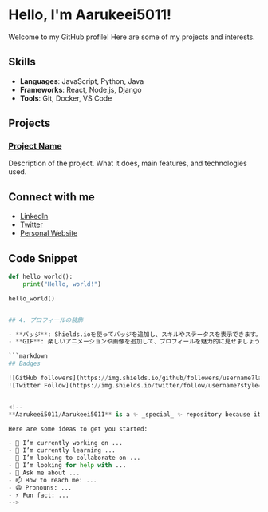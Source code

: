 # Hello, I'm Aarukeei5011!

Welcome to my GitHub profile! Here are some of my projects and interests.

## Skills

- **Languages**: JavaScript, Python, Java
- **Frameworks**: React, Node.js, Django
- **Tools**: Git, Docker, VS Code

## Projects

### [Project Name](https://github.com/username/project)
Description of the project. What it does, main features, and technologies used.

## Connect with me

- [LinkedIn](https://www.linkedin.com/in/username/)
- [Twitter](https://twitter.com/username)
- [Personal Website](https://username.github.io)

## Code Snippet

```python
def hello_world():
    print("Hello, world!")

hello_world()


## 4. プロフィールの装飾

- **バッジ**: Shields.ioを使ってバッジを追加し、スキルやステータスを表示できます。
- **GIF**: 楽しいアニメーションや画像を追加して、プロフィールを魅力的に見せましょう。

```markdown
## Badges

![GitHub followers](https://img.shields.io/github/followers/username?label=Follow&style=social)
![Twitter Follow](https://img.shields.io/twitter/follow/username?style=social)


<!--
**Aarukeei5011/Aarukeei5011** is a ✨ _special_ ✨ repository because its `README.md` (this file) appears on your GitHub profile.

Here are some ideas to get you started:

- 🔭 I’m currently working on ...
- 🌱 I’m currently learning ...
- 👯 I’m looking to collaborate on ...
- 🤔 I’m looking for help with ...
- 💬 Ask me about ...
- 📫 How to reach me: ...
- 😄 Pronouns: ...
- ⚡ Fun fact: ...
-->
